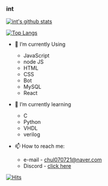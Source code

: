 ### int

[![int's github stats](https://github-readme-stats.vercel.app/api?username=chul0721)](https://github.com/chul0721/github-readme-stats&show_icons=true&theme=highcontrast)

[![Top Langs](https://github-readme-stats.vercel.app/api/top-langs/?username=chul0721)](https://github.com/chul0721/github-readme-stats)

- 🔭 I’m currently Using
   - JavaScript
   - node JS
   - HTML
   - CSS
   - Bot
   - MySQL
   - React

- 🌱 I’m currently learning 
   - C
   - Python
   - VHDL
   - verilog

- 📫 How to reach me: 
   - e-mail - chul070721@naver.com
   - Discord - <a href="https://discord.gg/WxjQaPK">click here</a>

  <div align=center>
	
 [![Hits](https://hits.seeyoufarm.com/api/count/incr/badge.svg?url=https%3A%2F%2Fgithub.com%2Fchul0721&count_bg=%2379C83D&title_bg=%23555555&icon=&icon_color=%23E7E7E7&title=hits&edge_flat=false)](https://hits.seeyoufarm.com)
	
  </div>
  
<!--
**chul0721/chul0721** is a ✨ _special_ ✨ repository because its `README.md` (this file) appears on your GitHub profile.

Here are some ideas to get you started:

- 🔭 I’m currently working on ...
- 🌱 I’m currently learning ...
- 👯 I’m looking to collaborate on ...
- 🤔 I’m looking for help with ...
- 💬 Ask me about ...
- 📫 How to reach me: ...
- 😄 Pronouns: ...
- ⚡ Fun fact: ...
-->
